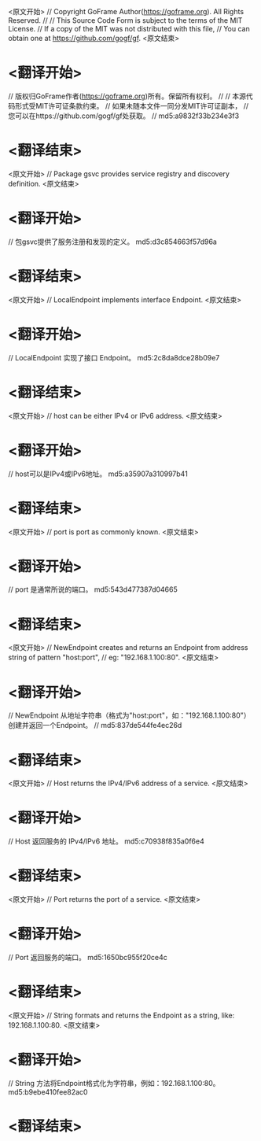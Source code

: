 
<原文开始>
// Copyright GoFrame Author(https://goframe.org). All Rights Reserved.
//
// This Source Code Form is subject to the terms of the MIT License.
// If a copy of the MIT was not distributed with this file,
// You can obtain one at https://github.com/gogf/gf.
<原文结束>

# <翻译开始>
// 版权归GoFrame作者(https://goframe.org)所有。保留所有权利。
//
// 本源代码形式受MIT许可证条款约束。
// 如果未随本文件一同分发MIT许可证副本，
// 您可以在https://github.com/gogf/gf处获取。
// md5:a9832f33b234e3f3
# <翻译结束>


<原文开始>
// Package gsvc provides service registry and discovery definition.
<原文结束>

# <翻译开始>
// 包gsvc提供了服务注册和发现的定义。 md5:d3c854663f57d96a
# <翻译结束>


<原文开始>
// LocalEndpoint implements interface Endpoint.
<原文结束>

# <翻译开始>
// LocalEndpoint 实现了接口 Endpoint。 md5:2c8da8dce28b09e7
# <翻译结束>


<原文开始>
// host can be either IPv4 or IPv6 address.
<原文结束>

# <翻译开始>
// host可以是IPv4或IPv6地址。 md5:a35907a310997b41
# <翻译结束>


<原文开始>
// port is port as commonly known.
<原文结束>

# <翻译开始>
// port 是通常所说的端口。 md5:543d477387d04665
# <翻译结束>


<原文开始>
// NewEndpoint creates and returns an Endpoint from address string of pattern "host:port",
// eg: "192.168.1.100:80".
<原文结束>

# <翻译开始>
// NewEndpoint 从地址字符串（格式为"host:port"，如："192.168.1.100:80"）创建并返回一个Endpoint。
// md5:837de544fe4ec26d
# <翻译结束>


<原文开始>
// Host returns the IPv4/IPv6 address of a service.
<原文结束>

# <翻译开始>
// Host 返回服务的 IPv4/IPv6 地址。 md5:c70938f835a0f6e4
# <翻译结束>


<原文开始>
// Port returns the port of a service.
<原文结束>

# <翻译开始>
// Port 返回服务的端口。 md5:1650bc955f20ce4c
# <翻译结束>


<原文开始>
// String formats and returns the Endpoint as a string, like: 192.168.1.100:80.
<原文结束>

# <翻译开始>
// String 方法将Endpoint格式化为字符串，例如：192.168.1.100:80。 md5:b9ebe410fee82ac0
# <翻译结束>

